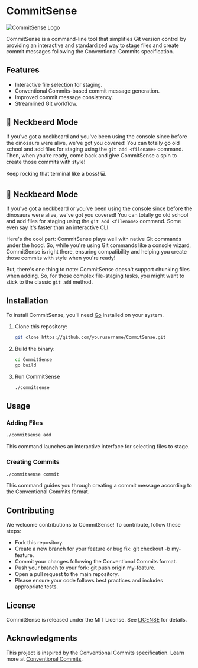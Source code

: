# CommitSense

![CommitSense Logo](commit_sense_logo.png)

CommitSense is a command-line tool that simplifies Git version control by providing an interactive and standardized way to stage files and create commit messages following the Conventional Commits specification.

## Features

- Interactive file selection for staging.
- Conventional Commits-based commit message generation.
- Improved commit message consistency.
- Streamlined Git workflow.

## 🎩 Neckbeard Mode

If you've got a neckbeard and you've been using the console since before the dinosaurs were alive, we've got you covered! You can totally go old school and add files for staging using the `git add <filename>` command. Then, when you're ready, come back and give CommitSense a spin to create those commits with style!

Keep rocking that terminal like a boss! 💻


## 🎩 Neckbeard Mode

If you've got a neckbeard or you've been using the console since before the dinosaurs were alive, we've got you covered! You can totally go old school and add files for staging using the `git add <filename>` command. Some even say it's faster than an interactive CLI.

Here's the cool part: CommitSense plays well with native Git commands under the hood. So, while you're using Git commands like a console wizard, CommitSense is right there, ensuring compatibility and helping you create those commits with style when you're ready!

But, there's one thing to note: CommitSense doesn't support chunking files when adding. So, for those complex file-staging tasks, you might want to stick to the classic `git add` method.


## Installation

To install CommitSense, you'll need [Go](https://golang.org/) installed on your system.

1. Clone this repository:

    ```bash
    git clone https://github.com/yourusername/CommitSense.git
    ```

2. Build the binary:
    ```bash
    cd CommitSense
    go build
    ```

3. Run CommitSense
    ```bash
    ./commitsense
    ```

## Usage

### Adding Files

```bash
./commitsense add
```

This command launches an interactive interface for selecting files to stage.

### Creating Commits

```bash
./commitsense commit
```

This command guides you through creating a commit message according to the Conventional Commits format.

## Contributing
We welcome contributions to CommitSense! To contribute, follow these steps:

- Fork this repository.
- Create a new branch for your feature or bug fix: git checkout -b my-feature.
- Commit your changes following the Conventional Commits format.
- Push your branch to your fork: git push origin my-feature.
- Open a pull request to the main repository.
- Please ensure your code follows best practices and includes appropriate tests.

## License

CommitSense is released under the MIT License. See [LICENSE](LICENSE) for details.

## Acknowledgments
This project is inspired by the Conventional Commits specification. Learn more at [Conventional Commits](https://www.conventionalcommits.org/en/v1.0.0/).